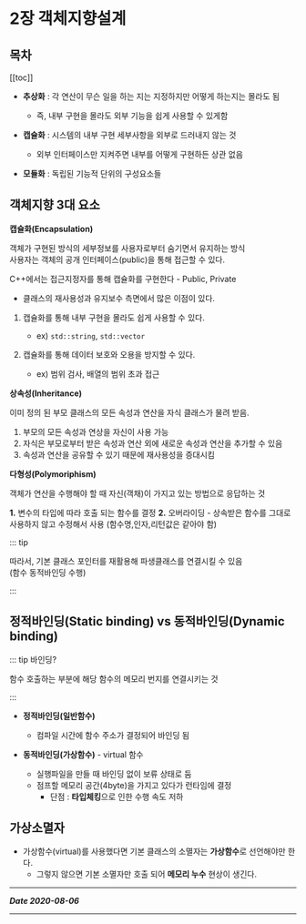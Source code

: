 # 2장 객체지향설계


## 목차

[[toc]]

 - **추상화** : 각 연산이 무슨 일을 하는 지는 지정하지만 어떻게 하는지는 몰라도 됨
    * 즉, 내부 구현을 몰라도 외부 기능을 쉽게 사용할 수 있게함     

 - **캡슐화** : 시스템의 내부 구현 세부사항을 외부로 드러내지 않는 것
    * 외부 인터페이스만 지켜주면 내부를 어떻게 구현하든 상관 없음   

 - **모듈화** : 독립된 기능적 단위의 구성요소들

## 객체지향 3대 요소

**캡슐화(Encapsulation)**

객체가 구현된 방식의 세부정보를 사용자로부터 숨기면서 유지하는 방식   
사용자는 객체의 공개 인터페이스(public)을 통해 접근할 수 있다.

C++에서는 접근지정자를 통해 캡슐화를 구현한다 - Public, Private

- 클래스의 재사용성과 유지보수 측면에서 많은 이점이 있다.
1. 캡슐화를 통해 내부 구현을 몰라도 쉽게 사용할 수 있다.
    - ex) `std::string`, `std::vector`

2. 캡슐화를 통해 데이터 보호와 오용을 방지할 수 있다.
    - ex) 범위 검사, 배열의 범위 초과 접근

**상속성(Inheritance)**

이미 정의 된 부모 클래스의 모든 속성과 연산을 자식 클래스가 물려 받음.

1. 부모의 모든 속성과 연상을 자신이 사용 가능
2. 자식은 부모로부터 받은 속성과 연산 외에 새로운 속성과 연산을 추가할 수 있음
3. 속성과 연산을 공유할 수 있기 때문에 재사용성을 증대시킴

**다형성(Polymoriphism)**

객체가 연산을 수행해야 할 때 자신(객채)이 가지고 있는 방법으로 응답하는 것

**1.** 변수의 타입에 따라 호출 되는 함수를 결정
**2.** 오버라이딩 - 상속받은 함수를 그대로 사용하지 않고 수정해서 사용 (함수명,인자,리턴값은 같아야 함)

::: tip

따라서, 기본 클래스 포인터를 재활용해 파생클래스를 연결시킬 수 있음   
(함수 동적바인딩 수행)

:::

## 정적바인딩(Static binding) vs 동적바인딩(Dynamic binding)

::: tip 바인딩?

함수 호출하는 부분에 해당 함수의 메모리 번지를 연결시키는 것

:::

- **정적바인딩(일반함수)**
  - 컴파일 시간에 함수 주소가 결정되어 바인딩 됨

- **동적바인딩(가상함수)** - virtual 함수
  - 실행파일을 만들 때 바인딩 없이 보류 상태로 둠
  - 점프할 메모리 공간(4byte)을 가지고 있다가 런타임에 결정
    - 단점 : **타입체킹**으로 인한 수행 속도 저하 


## 가상소멸자

- 가상함수(virtual)를 사용했다면 기본 클래스의 소멸자는 **가상함수**로 선언해야만 한다.
  - 그렇지 않으면 기본 소멸자만 호출 되어 **메모리 누수** 현상이 생긴다.

***
_**Date 2020-08-06**_
***
